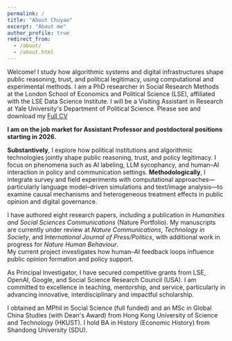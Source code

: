 ```yaml
---
permalink: /
title: "About Chuyao"
excerpt: "About me"
author_profile: true
redirect_from: 
  - /about/
  - /about.html
---
```


Welcome! I study how algorithmic systems and digital infrastructures shape public reasoning, trust, and political legitimacy, using computational and experimental methods. I am a PhD researcher in Social Research Methods at the London School of Economics and Political Science (LSE), affiliated with the LSE Data Science Institute. I will be a Visiting Assistant in Research at Yale University's Department of Political Science.  Please see and download my [Full CV](/files/ChuyaoWANG_LSE_CV.pdf)

**I am on the job market for Assistant Professor and postdoctoral positions starting in 2026.**

**Substantively**, I explore how political institutions and algorithmic technologies jointly shape public reasoning, trust, and policy legitimacy. I focus on phenomena such as AI labeling, LLM sycophancy, and human–AI interaction in policy and communication settings.
**Methodologically**, I integrate survey and field experiments with computational approaches—particularly language model–driven simulations and text/image analysis—to examine causal mechanisms and heterogeneous treatment effects in public opinion and digital governance.

I have authored eight research papers, including a publication in *Humanities and Social Sciences Communications* (Nature Portfolio). My manuscripts are currently under review at *Nature Communications*, *Technology in Society*, and *International Journal of Press/Politics*, with additional work in progress for *Nature Human Behaviour*.  
My current project investigates how human–AI feedback loops influence public opinion formation and policy support.

As Principal Investigator, I have secured competitive grants from LSE, OpenAI, Google, and Social Science Research Council (USA). I am committed to excellence in teaching, mentorship, and service, particularly in advancing innovative, interdisciplinary and impactful scholarship.

I obtained an MPhil in Social Science (full funded) and an MSc in Global China Studies (with Dean's Award) from Hong Kong University of Science and Technology (HKUST). I hold BA in History (Economic History) from Shandong University (SDU).
